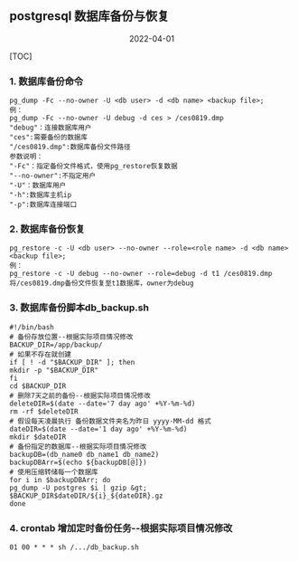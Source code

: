 ## postgresql 数据库备份与恢复
<p align='center'>2022-04-01</p>

[TOC]
### 1. 数据库备份命令
```
pg_dump -Fc --no-owner -U <db user> -d <db name> <backup file>;
例：
pg_dump -Fc --no-owner -U debug -d ces > /ces0819.dmp
"debug"：连接数据库用户
"ces":需要备份的数据库
"/ces0819.dmp":数据库备份文件路径
参数说明：
"-Fc"：指定备份文件格式，使用pg_restore恢复数据
"--no-owner":不指定用户
"-U"：数据库用户
"-h":数据库主机ip
"-p":数据库连接端口
```
### 2. 数据库备份恢复
```
pg_restore -c -U <db user> --no-owner --role=<role name> -d <db name> <backup file>;
例：
pg_restore -c -U debug --no-owner --role=debug -d t1 /ces0819.dmp
将/ces0819.dmp备份文件恢复至t1数据库，owner为debug
```
### 3. 数据库备份脚本db_backup.sh
```
#!/bin/bash
# 备份存放位置--根据实际项目情况修改
BACKUP_DIR=/app/backup/
# 如果不存在就创建
if [ ! -d "$BACKUP_DIR" ]; then
mkdir -p "$BACKUP_DIR"
fi
cd $BACKUP_DIR
# 删除7天之前的备份--根据实际项目情况修改
deleteDIR=$(date --date='7 day ago' +%Y-%m-%d)
rm -rf $deleteDIR
# 假设每天凌晨执行 备份数据文件夹名为昨日 yyyy-MM-dd 格式
dateDIR=$(date --date='1 day ago' +%Y-%m-%d)
mkdir $dateDIR
# 备份指定的数据库--根据实际项目情况修改
backupDB=(db_name0 db_name1 db_name2)
backupDBArr=$(echo ${backupDB[@]})
# 使用压缩转储每一个数据库
for i in $backupDBArr; do
pg_dump -U postgres $i | gzip &gt; $BACKUP_DIR$dateDIR/${i}_${dateDIR}.gz
done
```
### 4. crontab 增加定时备份任务--根据实际项目情况修改
```
01 00 * * * sh /.../db_backup.sh
```